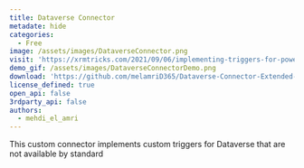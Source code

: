 ```yaml
---
title: Dataverse Connector
metadate: hide
categories:
  - Free
image: /assets/images/DataverseConnector.png
visit: 'https://xrmtricks.com/2021/09/06/implementing-triggers-for-power-automate-flows-that-are-not-supported-by-the-dataverse-connector/'
demo_gif: /assets/images/DataverseConnectorDemo.png
download: 'https://github.com/melamriD365/Dataverse-Connector-Extended-'
license_defined: true
open_api: false
3rdparty_api: false
authors:
  - mehdi_el_amri
---
```

This custom connector implements custom triggers for Dataverse that are not available by standard